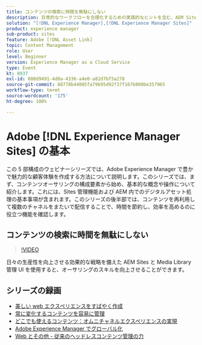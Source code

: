 ```yaml
---
title: コンテンツの検索に時間を無駄にしない
description: 日常的なワークフローを合理化するための実践的なヒントを含む、AEM Sites と Media Library の詳細なガイドを使用して、オーサリング作業を強化します。
solution: "[!DNL Experience Manager],[!DNL Experience Manager Sites]"
product: experience manager
sub-product: sites
feature: Adobe [!DNL Asset Link]
topic: Content Management
role: User
level: Beginner
version: Experience Manager as a Cloud Service
type: Event
kt: 8937
exl-id: 080d9491-4d0a-4336-a4e0-a82d7bf5a278
source-git-commit: 88778b44085fa79695d92f37f167b000be357965
workflow-type: tm+mt
source-wordcount: '175'
ht-degree: 100%

---
```


# Adobe [!DNL Experience Manager Sites] の基本

この 5 部構成のウェビナーシリーズでは、Adobe Experience Manager で豊かで魅力的な顧客体験を作成する方法について説明します。このシリーズでは、まず、コンテンツオーサリングの構成要素から始め、基本的な概念や操作について紹介します。これには、Sites 管理機能および AEM 内でのデジタルアセット処理の基本事項が含まれます。このシリーズの後半部では、コンテンツを再利用して複数のチャネルをまたいで配信することで、時間を節約し、効率を高めるのに役立つ機能を確認します。

## コンテンツの検索に時間を無駄にしない

>[!VIDEO](https://video.tv.adobe.com/v/336983/?quality=12&learn=on&hidetitle=true)

日々の生産性を向上させる効果的な戦略を備えた AEM Sites と Media Library 管理 UI を使用すると、オーサリングのスキルを向上させることができます。

## シリーズの録画

* [美しい web エクスペリエンスをすばやく作成](authoring-fundamentals.md)
* [常に変化するコンテンツを容易に管理](collaboration-tools.md)
* [どこでも使えるコンテンツ：オムニチャネルエクスペリエンスの実現](omnichannel-experiences.md)
* [Adobe Experience Manager でグローバル化](multi-site-management-web-translation.md)
* [Web とその他 - 従来のヘッドレスコンテンツ管理の力](traditional-headless-content-management.md)
